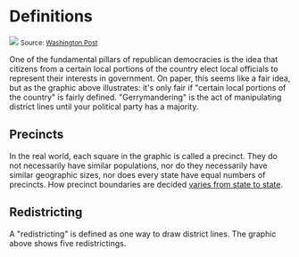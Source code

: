 # Definitions

[![](/images/gerrymandering.jpeg)](https://www.washingtonpost.com/news/wonk/wp/2015/03/01/this-is-the-best-explanation-of-gerrymandering-you-will-ever-see/)
<small>Source: <a href="https://www.washingtonpost.com/news/wonk/wp/2015/03/01/this-is-the-best-explanation-of-gerrymandering-you-will-ever-see/">Washington Post</a></small>

One of the fundamental pillars of republican democracies is the idea that citizens from a certain local portions of the country elect local officials to represent their interests in government. On paper, this seems like a fair idea, but as the graphic above illustrates: it's only fair if "certain local portions of the country" is fairly defined. "Gerrymandering" is the act of manipulating district lines until your political party has a majority.

## Precincts

In the real world, each square in the graphic is called a precinct. They do not necessarily have similar populations, nor do they necessarily have similar geographic sizes, nor does every state have equal numbers of precincts. How precinct boundaries are decided [varies from state to state](http://redistricting.lls.edu/who.php).

## Redistricting

A "redistricting" is defined as one way to draw district lines. The graphic above shows five redistrictings.